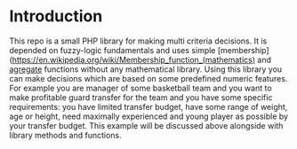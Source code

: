 # Introduction

This repo is a small PHP library for making multi criteria decisions. It is depended on fuzzy-logic fundamentals and uses simple [membership](https://en.wikipedia.org/wiki/Membership_function_(mathematics) and [agregate](https://en.wikipedia.org/wiki/Aggregate_function) functions without any mathematical library. Using this library you can make decisions which are based on some predefined numeric features. For example you are manager of some basketball team and you want to make profitable guard transfer for the team and you have some specific requirements: you have limited transfer budget, have some range of weight, age or height, need maximally experienced and young player as possible by your transfer budget. This example will be discussed above alongside with library methods and functions. 